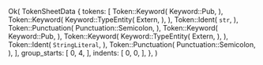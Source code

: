 Ok(
    TokenSheetData {
        tokens: [
            Token::Keyword(
                Keyword::Pub,
            ),
            Token::Keyword(
                Keyword::TypeEntity(
                    Extern,
                ),
            ),
            Token::Ident(
                `str`,
            ),
            Token::Punctuation(
                Punctuation::Semicolon,
            ),
            Token::Keyword(
                Keyword::Pub,
            ),
            Token::Keyword(
                Keyword::TypeEntity(
                    Extern,
                ),
            ),
            Token::Ident(
                `StringLiteral`,
            ),
            Token::Punctuation(
                Punctuation::Semicolon,
            ),
        ],
        group_starts: [
            0,
            4,
        ],
        indents: [
            0,
            0,
        ],
    },
)